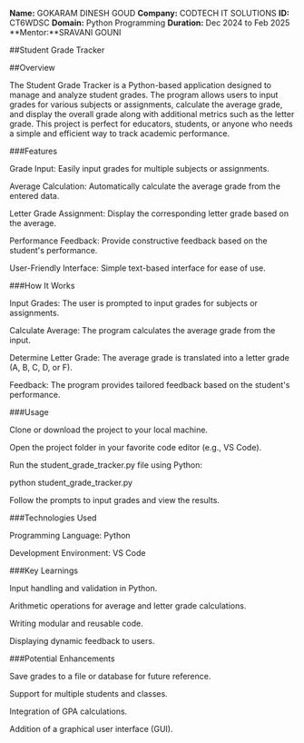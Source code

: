 **Name:** GOKARAM DINESH GOUD
**Company:** CODTECH IT SOLUTIONS
**ID:** CT6WDSC
**Domain:** Python Programming
**Duration:** Dec 2024 to Feb 2025
**Mentor:**SRAVANI GOUNI

##Student Grade Tracker

##Overview

The Student Grade Tracker is a Python-based application designed to manage and analyze student grades. The program allows users to input grades for various subjects or assignments, calculate the average grade, and display the overall grade along with additional metrics such as the letter grade. This project is perfect for educators, students, or anyone who needs a simple and efficient way to track academic performance.

###Features

Grade Input: Easily input grades for multiple subjects or assignments.

Average Calculation: Automatically calculate the average grade from the entered data.

Letter Grade Assignment: Display the corresponding letter grade based on the average.

Performance Feedback: Provide constructive feedback based on the student's performance.

User-Friendly Interface: Simple text-based interface for ease of use.

###How It Works

Input Grades: The user is prompted to input grades for subjects or assignments.

Calculate Average: The program calculates the average grade from the input.

Determine Letter Grade: The average grade is translated into a letter grade (A, B, C, D, or F).

Feedback: The program provides tailored feedback based on the student's performance.

###Usage

Clone or download the project to your local machine.

Open the project folder in your favorite code editor (e.g., VS Code).

Run the student_grade_tracker.py file using Python:

python student_grade_tracker.py

Follow the prompts to input grades and view the results.

###Technologies Used

Programming Language: Python

Development Environment: VS Code

###Key Learnings

Input handling and validation in Python.

Arithmetic operations for average and letter grade calculations.

Writing modular and reusable code.

Displaying dynamic feedback to users.

###Potential Enhancements

Save grades to a file or database for future reference.

Support for multiple students and classes.

Integration of GPA calculations.

Addition of a graphical user interface (GUI).



